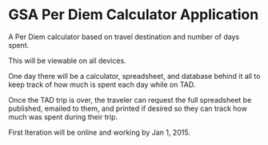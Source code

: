 GSA Per Diem Calculator Application
================

A Per Diem calculator based on travel destination and number of days spent.

This will be viewable on all devices.

One day there will be a calculator, spreadsheet, and database behind it all to keep track of how much is spent each day while on TAD.  

Once the TAD trip is over, the traveler can request the full spreadsheet be published, emailed to them, and printed if desired so they can track how much was spent during their trip.

First Iteration will be online and working by Jan 1, 2015.
